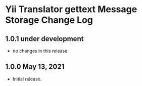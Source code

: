 # Yii Translator gettext Message Storage Change Log


## 1.0.1 under development

- no changes in this release.

## 1.0.0 May 13, 2021

- Initial release.